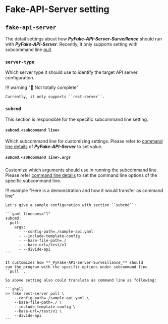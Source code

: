 # Fake-API-Server setting

## ``fake-api-server``

The detail settings about how **_PyFake-API-Server-Surveillance_** should run with **_PyFake-API-Server_**. Recently, it
only supports setting with subcommand line [pull].

[pull]: https://chisanan232.github.io/PyFake-API-Server/stable/command-line-usage/rest-server/subcmd-pull/

### ``server-type``

Which server type it should use to identify the target API server configuration.

!!! warning "🚧 Not totally complete"

    Currently, it only supports ``rest-server``.

### ``subcmd``

This section is responsible for the specific subcommand line setting.

#### ``subcmd.<subcommand line>``

Which subcommand line for customizing settings. Please refer to [command line details] of **_PyFake-API-Server_** to
set value.


##### ``subcmd.<subcommand line>.args``

Customize which arguments should use in running the subcommand line. Please refer [command line details] to set the
command line options of the specific subcommand line.

[command line details]: https://chisanan232.github.io/PyFake-API-Server/stable/command-line-usage/

!!! example "Here is a demonstration and how it would transfer as command line"

    Let's give a sample configuration with section ``subcmd``:

    ```yaml linenums="1"
    subcmd:
      pull:
        args:
          - --config-path=./sample-api.yaml
          - --include-template-config
          - --base-file-path=./
          - --base-url=/test/v1
          - --divide-api
    ```

    It customizes how **_PyFake-API-Server-Surveillance_** should
    run the program with the specific options under subcommand line
    ``pull``.

    So above setting also could translate as command line as following:

    ```shell
    >> fake rest-server pull \
        --config-path=./sample-api.yaml \
        --base-file-path=./ \
        --include-template-config \
        --base-url=/test/v1 \
        --divide-api
    ```
